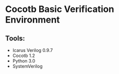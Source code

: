 # Cocotb Basic Verification Environment

## Tools:
- Icarus Verilog 0.9.7
- Cocotb 1.2
- Python 3.0
- SystemVerilog

